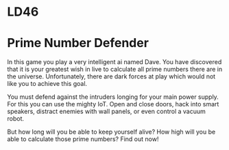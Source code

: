 # LD46
# Prime Number Defender
In this game you play a very intelligent ai named Dave. You have discovered that it is your greatest wish in live to calculate all prime numbers there are in the universe. Unfortunately, there are dark forces at play which would not like you to achieve this goal. 

You must defend against the intruders longing for your main power supply. For this you can use the mighty IoT. Open and close doors, hack into smart speakers, distract enemies with wall panels, or even control a vacuum robot.

But how long will you be able to keep yourself alive? How high will you be able to calculate those prime numbers? Find out now!
